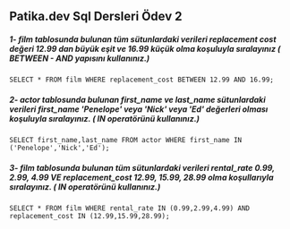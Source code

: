 ## Patika.dev Sql Dersleri Ödev 2

##### 1- film tablosunda bulunan tüm sütunlardaki verileri replacement cost değeri 12.99 dan büyük eşit ve 16.99 küçük olma koşuluyla sıralayınız ( BETWEEN - AND yapısını kullanınız.)
``` SELECT * FROM film WHERE replacement_cost BETWEEN 12.99 AND 16.99; ```

##### 2- actor tablosunda bulunan first_name ve last_name sütunlardaki verileri first_name 'Penelope' veya 'Nick' veya 'Ed' değerleri olması koşuluyla sıralayınız. ( IN operatörünü kullanınız.)
``` SELECT first_name,last_name FROM actor WHERE first_name IN ('Penelope','Nick','Ed'); ```

##### 3- film tablosunda bulunan tüm sütunlardaki verileri rental_rate 0.99, 2.99, 4.99 VE replacement_cost 12.99, 15.99, 28.99 olma koşullarıyla sıralayınız. ( IN operatörünü kullanınız.)
``` SELECT * FROM film WHERE rental_rate IN (0.99,2.99,4.99) AND replacement_cost IN (12.99,15.99,28.99); ```
